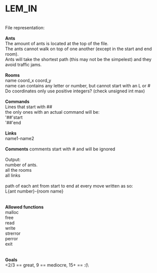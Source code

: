 #   LEM_IN
\
File representation:\
\
**Ants**\
The amount of ants is located at the top of the file.\
The ants cannot walk on top of one another (except in the start and end room).\
Ants will take the shortest path (this may not be the simpelest) and they avoid traffic jams.\
\
**Rooms**\
name coord_x coord_y\
name can contains any letter or number, but cannot start with an L or #\
Do coordinates only use positive integers? (check unsigned int max)\
\
**Commands**\
Lines that start with ##\
the only ones with an actual command will be:\
'##'start\
'##'end\
\
**Links**\
name1-name2\
\
**Comments**
comments start with # and will be ignored\
\
Output:\
number of ants.\
all the rooms\
all links\
\
path of each ant from start to end at every move written as so:\
L{ant number}-{room name}\
\
\
**Allowed functions**\
malloc\
free\
read\
write\
strerror\
perror\
exit\
\
\
**Goals**\
<2/3 == great, 9 == mediocre, 15+ == :(\
